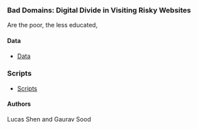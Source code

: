 ### Bad Domains: Digital Divide in Visiting Risky Websites

Are the poor, the less educated, 

#### Data

* [Data](data/)

### Scripts

* [Scripts](scripts/)

#### Authors

Lucas Shen and Gaurav Sood
